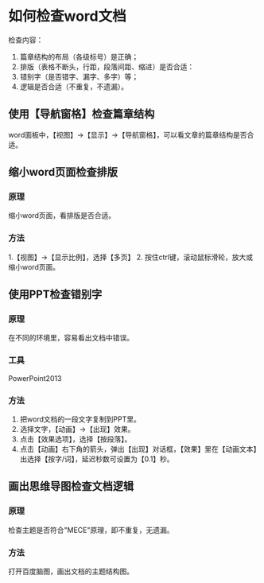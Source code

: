 # 如何检查word文档

检查内容：
1. 篇章结构的布局（各级标号）是正确；
2. 排版（表格不断头，行距，段落间距、缩进）是否合适：
3. 错别字（是否错字、漏字、多字）等；
4. 逻辑是否合适（不重复，不遗漏）。




## 使用【导航窗格】检查篇章结构
word面板中，【视图】→【显示】→【导航窗格】，可以看文章的篇章结构是否合适。

## 缩小word页面检查排版

### 原理
缩小word页面，看排版是否合适。

### 方法
1.【视图】→【显示比例】，选择【多页】
2. 按住ctrl键，滚动鼠标滑轮，放大或缩小word页面。


## 使用PPT检查错别字

### 原理
在不同的环境里，容易看出文档中错误。

### 工具
PowerPoint2013 

### 方法
1. 把word文档的一段文字复制到PPT里。
2. 选择文字，【动画】→【出现】效果。
3. 点击【效果选项】，选择【按段落】。
4. 点击【动画】右下角的箭头，弹出【出现】对话框，【效果】里在【动画文本】出选择【按字/词】，延迟秒数可设置为【0.1】秒。


## 画出思维导图检查文档逻辑

### 原理
检查主题是否符合"MECE"原理，即不重复，无遗漏。

### 方法
打开百度脑图，画出文档的主题结构图。


<!--stackedit_data:
eyJoaXN0b3J5IjpbMjg1MjczOTA1LC02MTcxODIzNzcsLTE2Nj
g5MTQ3MjAsLTQ4MzY5OTgyNV19
-->